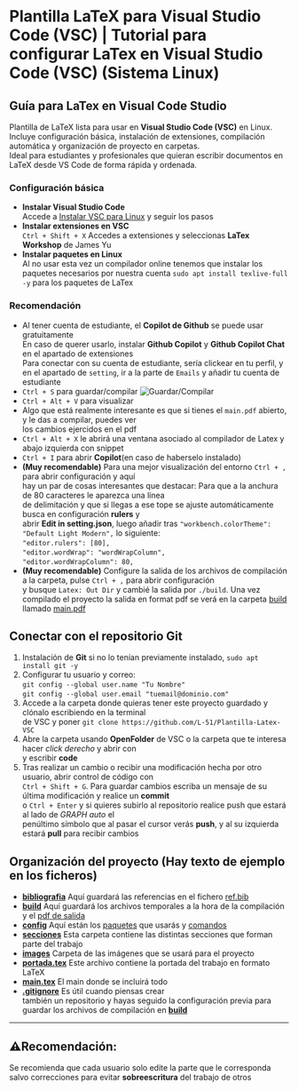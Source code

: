 # Plantilla LaTeX para Visual Studio Code (VSC) | Tutorial para configurar LaTex en Visual Studio Code (VSC) (Sistema Linux)
## Guía para LaTex en Visual Code Studio
Plantilla de LaTeX lista para usar en **Visual Studio Code (VSC)** en Linux.  <br>
Incluye configuración básica, instalación de extensiones, compilación automática y organización de proyecto en carpetas. <br>
Ideal para estudiantes y profesionales que quieran escribir documentos en LaTeX desde VS Code de forma rápida y ordenada. <br>
### Configuración básica
- **Instalar Visual Studio Code** <br>
  Accede a [Instalar VSC para Linux](https://code.visualstudio.com/docs/setup/linux) y seguir los pasos
- **Instalar extensiones en VSC** <br>
  `Ctrl + Shift + X` Accedes a extensiones y seleccionas **LaTex Workshop** de James Yu <br>
- **Instalar paquetes en Linux** <br>
  Al no usar esta vez un compilador online tenemos que instalar los paquetes necesarios por nuestra cuenta `sudo apt install texlive-full -y` para los paquetes de LaTex
### Recomendación
- Al tener cuenta de estudiante, el **Copilot de Github** se puede usar gratuitamente<br>
    En caso de querer usarlo, instalar **Github Copilot** y **Github Copilot Chat** en el apartado de extensiones <br>
    Para conectar con su cuenta de estudiante, sería clickear en tu perfil, y en el apartado de `setting`, ir a la parte de `Emails` y añadir tu cuenta de estudiante
- `Ctrl + S` para guardar/compilar
  ![Guardar/Compilar](https://github.com/L-51/Plantilla-de-LaTex-para-Visual-Studio-Code-VSCODE/blob/main/images/readme/Ctrl%2BS.png)
- `Ctrl + Alt + V` para visualizar
- Algo que está realmente interesante es que si tienes el `main.pdf` abierto, y le das a compilar, puedes ver <br>
  los cambios ejercidos en el pdf
- `Ctrl + Alt + X` le abrirá una ventana asociado al compilador de Latex y abajo izquierda con snippet
- `Ctrl + I` para abrir **Copilot**(en caso de haberselo instalado)
- **(Muy recomendable)** Para una mejor visualización del entorno `Ctrl + ,` para abrir configuración y aquí <br>
   hay un par de cosas interesantes que destacar: Para que a la anchura de 80 caracteres le aparezca una línea <br>
   de delimitación y que si llegas a ese tope se ajuste automáticamente busca en configuración **rulers** y <br>
   abrir **Edit in setting.json**, luego añadir tras `"workbench.colorTheme": "Default Light Modern",` lo siguiente: <br>
     `"editor.rulers": [80],` <br>
     `"editor.wordWrap": "wordWrapColumn",` <br>
     `"editor.wordWrapColumn": 80,` <br>
- **(Muy recomendable)** Configure la salida de los archivos de compilación a la carpeta, pulse `Ctrl + ,` para abrir configuración <br>
    y busque `Latex: Out Dir` y cambié la salida por `./build`. Una vez compilado el proyecto la salida en format pdf se verá en la carpeta [build](https://github.com/L-51/Plantilla-Latex-VSC/tree/main/build) <br>
    llamado [main.pdf](https://github.com/L-51/Plantilla-Latex-VSC/blob/main/build/main.pdf)
## Conectar con el repositorio Git
1. Instalación de **Git** si no lo tenían previamente instalado, `sudo apt install git -y`
2. Configurar tu usuario y correo: <br>
   `git config --global user.name "Tu Nombre"` <br>
   `git config --global user.email "tuemail@dominio.com"`
3. Accede a la carpeta donde quieras tener este proyecto guardado y clónalo escribiendo en la terminal <br>
   de VSC y poner `git clone https://github.com/L-51/Plantilla-Latex-VSC`
4. Abre la carpeta usando **OpenFolder** de VSC o la carpeta que te interesa hacer _click derecho_ y abrir con <br>
   y escribir **code**
5. Tras realizar un cambio o recibir una modificación hecha por otro usuario, abrir control de código con <br>
   `Ctrl + Shift + G`. Para guardar cambios escriba un mensaje de su última modificación y realice un **commit** <br>
   o `Ctrl + Enter` y si quieres subirlo al repositorio realice push que estará al lado de _GRAPH_ _auto_ el <br>
   penúltimo símbolo que al pasar el cursor verás **push**, y al su izquierda estará **pull** para recibir cambios
## Organización del proyecto (Hay texto de ejemplo en los ficheros)
- [**bibliografia**](https://github.com/L-51/Plantilla-Latex-VSC/tree/main/bibliografia) Aquí guardará las referencias en el fichero [ref.bib](https://github.com/L-51/Plantilla-Latex-VSC/blob/main/bibliografia/ref.bib)
- [**build**](https://github.com/L-51/Plantilla-Latex-VSC/tree/main/build) Aquí guardará los archivos temporales a la hora de la compilación y el [pdf de salida](https://github.com/L-51/Plantilla-Latex-VSC/blob/main/build/main.pdf)
- [**config**](https://github.com/L-51/Plantilla-Latex-VSC/tree/main/config) Aquí están los [paquetes](https://github.com/L-51/Plantilla-Latex-VSC/blob/main/config/packages.tex) que usarás y [comandos](https://github.com/L-51/Plantilla-Latex-VSC/blob/main/config/command.tex)
- [**secciones**](https://github.com/L-51/Plantilla-Latex-VSC/tree/main/secciones) Esta carpeta contiene las distintas secciones que forman parte del trabajo
- [**images**](https://github.com/L-51/Plantilla-Latex-VSC/tree/main/images) Carpeta de las imágenes que se usará para el proyecto
- [**portada.tex**](https://github.com/L-51/Plantilla-Latex-VSC/blob/main/portada.tex) Este archivo contiene la portada del trabajo en formato LaTeX
- [**main.tex**](https://github.com/L-51/Plantilla-Latex-VSC/blob/main/main.tex) El main donde se incluirá todo
- [**.gitignore**](https://github.com/L-51/Plantilla-Latex-VSC/blob/main/.gitignore) Es útil cuando piensas crear <br>
  también un repositorio y hayas seguido la configuración previa para guardar los archivos de compilación en [**build**](https://github.com/L-51/Plantilla-Latex-VSC/tree/main/build)
---  
## ⚠️Recomendación:
Se recomienda que cada usuario solo edite la parte que le corresponda salvo correcciones para evitar **sobreescritura** del trabajo de otros
